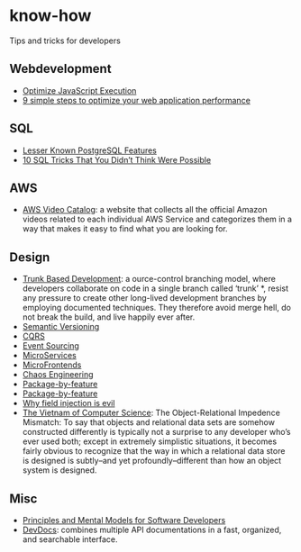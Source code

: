 # know-how
Tips and tricks for developers

## Webdevelopment

- [Optimize JavaScript Execution](https://developers.google.com/web/fundamentals/performance/rendering/optimize-javascript-execution)
- [9 simple steps to optimize your web application performance](https://dev.to/vijayjoshi/optimizing-single-page-and-web-applications-performance-4cnn)

## SQL

- [Lesser Known PostgreSQL Features](https://hakibenita.com/postgresql-unknown-features)
- [10 SQL Tricks That You Didn’t Think Were Possible](https://blog.jooq.org/10-sql-tricks-that-you-didnt-think-were-possible/)

## AWS

- [AWS Video Catalog](https://awsvideocatalog.com/): a website that collects all the official Amazon videos related to each individual AWS Service and categorizes them in a way that makes it easy to find what you are looking for.

## Design

- [Trunk Based Development](https://trunkbaseddevelopment.com/): a ource-control branching model, where developers collaborate on code in a single branch called ‘trunk’ *, resist any pressure to create other long-lived development branches by employing documented techniques. They therefore avoid merge hell, do not break the build, and live happily ever after.
- [Semantic Versioning](https://semver.org/)
- [CQRS](https://martinfowler.com/bliki/CQRS.html)
- [Event Sourcing](https://martinfowler.com/eaaDev/EventSourcing.html)
- [MicroServices](https://martinfowler.com/articles/microservices.html)
- [MicroFrontends](https://martinfowler.com/articles/micro-frontends.html)
- [Chaos Engineering](https://principlesofchaos.org/)
- [Package-by-feature](https://phauer.com/2020/package-by-feature/)
- [Package-by-feature](http://www.javapractices.com/topic/TopicAction.do?Id=205)
- [Why field injection is evil](http://olivergierke.de/2013/11/why-field-injection-is-evil/)
- [The Vietnam of Computer Science](https://blogs.tedneward.com/post/the-vietnam-of-computer-science/): The Object-Relational Impedence Mismatch: To say that objects and relational data sets are somehow constructed differently is typically not a surprise to any developer who’s ever used both; except in extremely simplistic situations, it becomes fairly obvious to recognize that the way in which a relational data store is designed is subtly–and yet profoundly–different than how an object system is designed.

## Misc

- [Principles and Mental Models for Software Developers](https://www.adamwaselnuk.com/principles-and-mental-models)
- [DevDocs](https://devdocs.io/): combines multiple API documentations in a fast, organized, and searchable interface.

